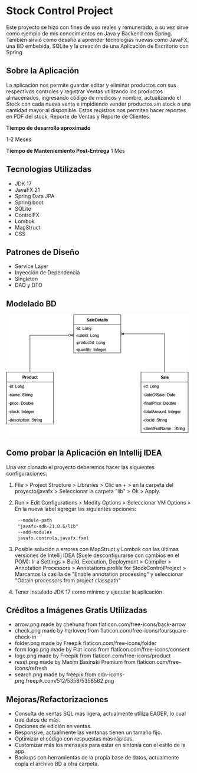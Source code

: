 
# Stock Control Project

Este proyecto se hizo con fines de uso reales y remunerado, a su vez sirve como ejemplo de mis conocimientos en Java y Backend con Spring. También sirvió como desafío a aprender tecnologías nuevas como JavaFX, una BD embebida, SQLite y la creación de una Aplicación de Escritorio con Spring.


## Sobre la Aplicación

La aplicación nos permite guardar editar y eliminar productos con sus respectivos controles y registrar Ventas utilizando los productos almacenados, ingresando código de medicos y nombre, actualizando el Stock con cada nueva venta e impidiendo vender productos sin stock o una cantidad mayor al disponible. Estos registros nos permiten hacer reportes en PDF del stock, Reporte de Ventas y Reporte de Clientes.
 
**Tiempo de desarrollo aproximado**

1-2 Meses

**Tiempo de Manteniemiento Post-Entrega**
1 Mes

## Tecnologías Utilizadas
- JDK 17
- JavaFX 21
- Spring Data JPA
- Spring boot
- SQLite
- ControlFX
- Lombok
- MapStruct
- CSS

## Patrones de Diseño
- Service Layer
- Inyección de Dependencia
- Singleton
- DAO y DTO

## Modelado BD
![DB Model](https://github.com/MauricioMiranda6030/StockControlProject/blob/main/class%20diagram.png?raw=true "DB Model")

## Como probar la Aplicación en Intellij IDEA

Una vez clonado el proyecto deberemos hacer las siguientes configuraciones:

1. File > Project Structure > Libraries > Clic en + > en la carpeta del proyecto/javafx > Seleccionar la carpeta "lib" > Ok > Apply.
2. Run > Edit Configurations > Modify Options > Seleccionar VM Options > En la nueva label agregar las siguientes opciones:

		--module-path
		"javafx-sdk-21.0.6/lib"
		--add-modules
		javafx.controls,javafx.fxml 
3. Posible solución a errores con MapStruct y Lombok con las últimas versiones de Intellij IDEA (Suele desconfigurarse con cambios en el POM):
Ir a Settings > Build, Execution, Deployment > Compiler > Annotation Processors > Annotations profile for StockControlProject > Marcamos la casilla de "Enable annotation processing" y seleccionar "Obtain processors from project classpath"

4. Tener instalado JDK 17 como mínimo y ejecutar la aplicación.

## Créditos a Imágenes Gratis Utilizadas

* arrow.png made by chehuna from flaticon.com/free-icons/back-arrow
* check.png made by hqrloveq from flaticon.com/free-icons/foursquare-check-in
* folder.png made by Freepik flaticon.com/free-icons/folder
* form logo.png made by Flat icons from flaticon.com/free-icons/consent
* logo.png made by Freepik from flaticon.com/free-icons/product
* reset.png made by Maxim Basinski Premium from flaticon.com/free-icons/refresh
* search.png made by freepik from cdn-icons-png.freepik.com/512/5358/5358562.png

## Mejoras/Refactorizaciones

* Consulta de ventas SQL más ligera, actualmente utiliza EAGER, lo cual trae datos de más.
* Opciones de edición en ventas.
* Responsive, actualmente las ventanas tienen un tamaño fijo.
* Optimizar el código con respuestas más rápidas.
* Customizar más los mensajes para estar en sintonía con el estilo de la app.
* Backups con herramientas de la propia base de datos, actualmente copia el archivo BD a otra carpeta.
